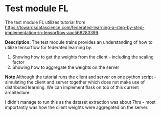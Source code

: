 # Test module FL

The test module FL utilizes tutorial from https://towardsdatascience.com/federated-learning-a-step-by-step-implementation-in-tensorflow-aac568283399.

<b>Description: </b>
The test module trains provides an understanding of how to utilize tensorflow for federated learning by:
1. Showing how to get the weights from the client - including the scaling factor
2. Showing how to aggregate the weights on the server 

<b>Note </b>
Although the tutorial runs the client and server on one python script - simulating the client and server together which does not make use of distributed learning. We can implement flask on top of this current architecture. 

I didn't manage to run this as the dataset extraction was about 7hrs - most importantly was how the client weights were aggregated on the server.